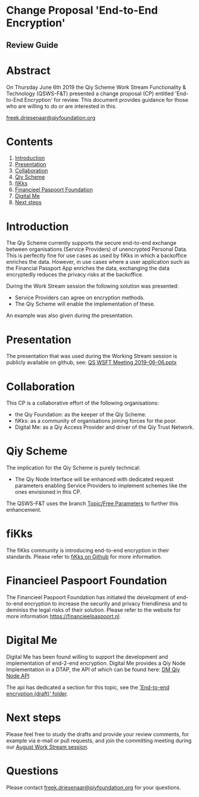 # Change Proposal 'End-to-End Encryption'
## Review Guide

# Abstract

On Thursday June 6th 2019 the Qiy Scheme Work Stream Functionality & Technology (QSWS-F&T) presented a change proposal (CP) entitled 'End-to-End Encryption' for review.
This document provides guidance for those who are willing to do or are interested in this.

freek.driesenaar@qiyfoundation.org

# Contents

1. [Introduction](#introduction)
1. [Presentation](#presentation)
1. [Collaboration](#collaboration)
1. [Qiy Scheme](#qiy-scheme)
1. [fiKks](#fiKks)
1. [Financieel Paspoort Foundation](#financieel-paspoort-foundation)
1. [Digital Me](#digital-me)
1. [Next steps](#next-steps)


# Introduction

The Qiy Scheme currently supports the secure end-to-end exchange between organisations (Service Providers) of unencrypted Personal Data.
This is perfectly fine for use cases as used by fiKks in which a backoffice enriches the data.
However, in use cases where a user application such as the Financial Passport App enriches the data, exchanging the data encryptedly reduces the privacy risks at the backoffice.

During the Work Stream session the following solution was presented:
* Service Providers can agree on encryption methods.
* The Qiy Scheme will enable the implementation of these.

An example was also given during the presentation.


# Presentation

The presentation that was used during the Working Stream session is publicly available on github, see: [QS WSFT Meeting 2019-06-06.pptx](QS%20WSFT%20Meeting%202019-06-06.pptx)


# Collaboration

This CP is a collaborative effort of the following organisations:
* the Qiy Foundation: as the keeper of the Qiy Scheme.
* fiKks: as a community of organisations joining forces for the poor.
* Digital Me: as a Qiy Access Provider and driver of the Qiy Trust Network.


# Qiy Scheme

The implication for the Qiy Scheme is purely technical:
* The Qiy Node Interface will be enhanced with dedicated request parameters enabling Service Providers to implement schemes like the ones envisioned in this CP.

The QSWS-F&T uses the branch [Topic/Free Parameters](https://github.com/qiyfoundation/Qiy-Scheme/tree/topic/free-parameters) to further this enhancement.


# fiKks

The fiKks community is introducing end-to-end encryption in their standards.
Please refer to [fiKks on Github](https://github.com/qiyfoundation/fiKks) for more information.


# Financieel Paspoort Foundation

The Financieel Paspoort Foundation has initiated the development of end-to-end encryption to increase the security and privacy friendliness and to deminiss the legal risks of their solution.
Please refer to the website for more information https://financieelpaspoort.nl.


# Digital Me

Digital Me has been found willing to support the development and implementation of end-2-end encryption.
Digital Me provides a Qiy Node Implementation in a DTAP, the API of which can be found here: [DM Qiy Node API](https://qiy.api.digital-me.nl/?version=latest)

The api has dedicated a section for this topic, see the ['End-to-end encryption (draft)' folder](https://qiy.api.digital-me.nl/?version=latest#2873317f-816b-4ba9-9492-fd8515881fd8).


# Next steps

Please feel free to study the drafts and provide your review comments, for example via e-mail or pull requests, and join the committing meeting during our [August Work Stream session](https://www.qiyfoundation.org/nl/qiynotes-live-signup/).


# Questions

Please contact freek.driesenaar@qiyfoundation.org for your questions.

